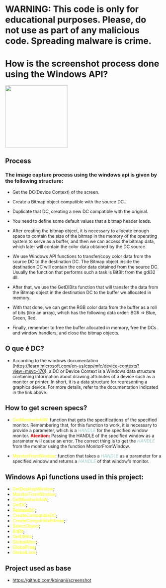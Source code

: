 # <strong>WARNING: This code is only for educational purposes. Please, do not use as part of any malicious code. Spreading malware is crime.</strong>

# <strong>How is the screenshot process done using the Windows API?</strong>

<img src="https://assets.labs.ine.com/web/badges/low/winapi.png" width=200>

## <strong>Process</strong>

### The image capture process using the windows api is given by the following structure:

- Get the DC(Device Context) of the screen.
    
- Create a Bitmap object compatible with the source DC..
    
- Duplicate that DC, creating a new DC compatible with the original.
    
- You need to define some default values ​​that a bitmap header loads.
    
- After creating the bitmap object, it is necessary to allocate enough space to contain the size of the bitmap in the memory of the operating system to serve as a buffer, and then we can access the bitmap data, which later will contain the color data obtained by the DC source.

- We use Windows API functions to transfer/copy color data from the source DC to the destination DC. The Bitmap object inside the destination DC will contain the color data obtained from the source DC. Usually the function that performs such a task is BitBlt from the gdi32 dll.

- After that, we use the GetDIBits function that will transfer the data from the Bitmap object in the destination DC to the buffer we allocated in memory.

- With that done, we can get the RGB color data from the buffer as a roll of bits (like an array), which has the following data order: BGR => Blue, Green, Red.

- Finally, remember to free the buffer allocated in memory, free the DCs and window handlers, and close the bitmap objects.

## <strong>O que é DC?</strong>
- According to the windows documentation (https://learn.microsoft.com/en-us/cpp/mfc/device-contexts?view=msvc-170), a DC or Device Context is a Windows data structure containing information about drawing attributes of a device such as a monitor or printer. In short, it is a data structure for representing a graphics device. For more details, refer to the documentation indicated in the link above.

## <strong>How to get screen specs?</strong>

- <span style="color:yellow;">GetMonitorInfoW:</span> function that gets the specifications of the specified monitor. Remembering that, for this function to work, it is necessary to provide a parameter, which is a <i style="color:#9dcec7;">HANDLE</i> for the specified window monitor. <strong style="color:red;">Atention:</strong> Passing the HANDLE of the specified window as a parameter will cause an error. The correct thing is to get the <i style="color:#9dcec7;">HANDLE</i> from the monitor using the function MonitorFromWindow.

- <span style="color:yellow;">MonitorFromWindow</span>: function that takes a <i style="color:#9dcec7;">HANDLE</i> as a parameter for a specified window and returns a <i style="color:#9dcec7;">HANDLE</i> of that window's monitor.

## <strong>Windows Api functions used in this project:</strong>
- <span style="color:yellow;">GetDesktopWindow</span>;
- <span style="color:yellow;">MonitorFromWindow</span>;
- <span style="color:yellow;">GetMonitorInfoW</span>;
- <span style="color:yellow;">GetDC</span>;
- <span style="color:yellow;">ReleaseDC</span>;
- <span style="color:yellow;">CreateCompatibleDC</span>;
- <span style="color:yellow;">CreateCompatibleBitmap</span>;
- <span style="color:yellow;">SelectObject</span>;
- <span style="color:yellow;">BitBlt</span>;
- <span style="color:yellow;">GetDIBits</span>;
- <span style="color:yellow;">GlobalAlloc</span>;
- <span style="color:yellow;">GlobalFree</span>;
- <span style="color:yellow;">GlobalLock</span>;

## Project used as base
- https://github.com/kbinani/screenshot
